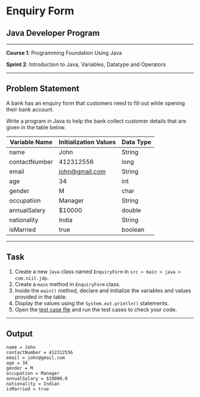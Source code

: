 # Enquiry Form

## Java Developer Program

---

**Course 1**: Programming Foundation Using Java

**Sprint 2**: Introduction to Java, Variables, Datatype and Operators

---

Problem Statement
---

A bank has an enquiry form that customers need to fill out while opening their bank account.

Write a program in Java to help the bank collect customer details that are given in the table below.

| Variable Name | Initialization Values | Data Type |
|---------------|-----------------------|-----------|
| name          | John                  | String    |
| contactNumber | 412312556             | long      |
| email         | john@gmail.com        | String    |
| age           | 34                    | int       |
| gender        | M                     | char      |
| occupation    | Manager               | String    |
| annualSalary  | $10000                | double    |
| nationality   | India                 | String    |
| isMarried     | true                  | boolean   |

---

Task
---

1. Create a new `Java` class named `EnquiryForm` in `src > main > java > com.niit.jdp`.
2. Create a `main` method in `EnquiryForm` class.
3. Inside the `main()` method, declare and initialize the variables and values provided in the table.
4. Display the values using the `System.out.println()` statements.
5. Open the [test case file](src/test/java/com/niit/jdp/EnquiryFormTest.java) and run the test cases to check your code.

---

Output
---

```
name = John
contactNumber = 412312556
email = john@gmail.com
age = 34
gender = M
occupation = Manager
annualSalary = $10000.0
nationality = Indian
isMarried = true
```

